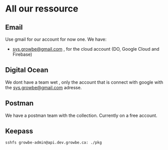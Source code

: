 # All our ressource

## Email

Use gmail for our account for now one.
We have:

* sys.growbe@gmail.com , for the cloud account (DO, Google Cloud and Firebase)

## Digital Ocean

We dont have a team wet , only the account that is connect with google with
the sys.growbe@gmail.com adresse.

## Postman

We have a postman team with the collection.
Currently on a free account.

## Keepass

```bash
sshfs growbe-admin@api.dev.growbe.ca: ./pkg
```